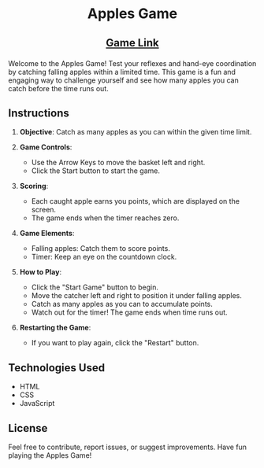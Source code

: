 # <p align="center"> Apples Game</p>

## <p align="center"><a href="https://applesgame.vercel.app/" target="_blank">Game Link</a></P>


Welcome to the Apples Game! Test your reflexes and hand-eye coordination by catching falling apples within a limited time. This game is a fun and engaging way to challenge yourself and see how many apples you can catch before the time runs out.

## Instructions

1. **Objective**: Catch as many apples as you can within the given time limit.
   
2. **Game Controls**:
   - Use the Arrow Keys to move the basket left and right.
   - Click the Start button to start the game.

3. **Scoring**:
   - Each caught apple earns you points, which are displayed on the screen. 
   - The game ends when the timer reaches zero.

4. **Game Elements**:
   - Falling apples: Catch them to score points.
   - Timer: Keep an eye on the countdown clock.

5. **How to Play**:
   - Click the "Start Game" button to begin.
   - Move the catcher left and right to position it under falling apples.
   - Catch as many apples as you can to accumulate points.
   - Watch out for the timer! The game ends when time runs out.

6. **Restarting the Game**:
   - If you want to play again, click the "Restart" button.

## Technologies Used

- HTML
- CSS
- JavaScript

## License

Feel free to contribute, report issues, or suggest improvements. Have fun playing the Apples Game!
